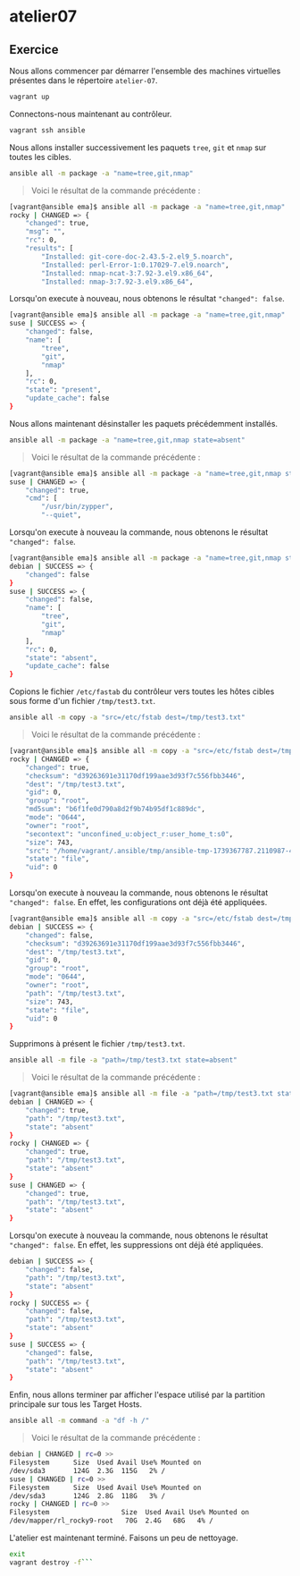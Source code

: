 # atelier07

## Exercice

Nous allons commencer par démarrer l'ensemble des machines virtuelles présentes dans le répertoire `atelier-07`.

```sh
vagrant up
```

Connectons-nous maintenant au contrôleur.

```sh 
vagrant ssh ansible
```

Nous allons installer successivement les paquets `tree`, `git` et `nmap` sur toutes les cibles.

```sh
ansible all -m package -a "name=tree,git,nmap"
```

> Voici le résultat de la commande précédente :

```sh
[vagrant@ansible ema]$ ansible all -m package -a "name=tree,git,nmap"
rocky | CHANGED => {
    "changed": true,
    "msg": "",
    "rc": 0,
    "results": [
        "Installed: git-core-doc-2.43.5-2.el9_5.noarch",
        "Installed: perl-Error-1:0.17029-7.el9.noarch",
        "Installed: nmap-ncat-3:7.92-3.el9.x86_64",
        "Installed: nmap-3:7.92-3.el9.x86_64",
```

Lorsqu'on execute à nouveau, nous obtenons le résultat `"changed": false`.

```sh
[vagrant@ansible ema]$ ansible all -m package -a "name=tree,git,nmap"
suse | SUCCESS => {
    "changed": false,
    "name": [
        "tree",
        "git",
        "nmap"
    ],
    "rc": 0,
    "state": "present",
    "update_cache": false
}
```
Nous allons maintenant désinstaller les paquets précédemment installés.

```sh
ansible all -m package -a "name=tree,git,nmap state=absent"
```

> Voici le résultat de la commande précédente :

```sh
[vagrant@ansible ema]$ ansible all -m package -a "name=tree,git,nmap state=absent"
suse | CHANGED => {
    "changed": true,
    "cmd": [
        "/usr/bin/zypper",
        "--quiet",
```

Lorsqu'on execute à nouveau la commande, nous obtenons le résultat `"changed": false`.

```sh
[vagrant@ansible ema]$ ansible all -m package -a "name=tree,git,nmap state=absent"
debian | SUCCESS => {
    "changed": false
}
suse | SUCCESS => {
    "changed": false,
    "name": [
        "tree",
        "git",
        "nmap"
    ],
    "rc": 0,
    "state": "absent",
    "update_cache": false
}
```

Copions le fichier `/etc/fastab` du contrôleur vers toutes les hôtes cibles sous forme d'un fichier `/tmp/test3.txt`.

```sh
ansible all -m copy -a "src=/etc/fstab dest=/tmp/test3.txt"
```

> Voici le résultat de la commande précédente :

```sh
[vagrant@ansible ema]$ ansible all -m copy -a "src=/etc/fstab dest=/tmp/test3.txt"
rocky | CHANGED => {
    "changed": true,
    "checksum": "d39263691e31170df199aae3d93f7c556fbb3446",
    "dest": "/tmp/test3.txt",
    "gid": 0,
    "group": "root",
    "md5sum": "b6f1fe0d790a8d2f9b74b95df1c889dc",
    "mode": "0644",
    "owner": "root",
    "secontext": "unconfined_u:object_r:user_home_t:s0",
    "size": 743,
    "src": "/home/vagrant/.ansible/tmp/ansible-tmp-1739367787.2110987-4003-35373851058066/source",
    "state": "file",
    "uid": 0
}
```

Lorsqu'on execute à nouveau la commande, nous obtenons le résultat `"changed": false`. En effet, les configurations ont déjà été appliquées.

```sh
[vagrant@ansible ema]$ ansible all -m copy -a "src=/etc/fstab dest=/tmp/test3.txt"
debian | SUCCESS => {
    "changed": false,
    "checksum": "d39263691e31170df199aae3d93f7c556fbb3446",
    "dest": "/tmp/test3.txt",
    "gid": 0,
    "group": "root",
    "mode": "0644",
    "owner": "root",
    "path": "/tmp/test3.txt",
    "size": 743,
    "state": "file",
    "uid": 0
}
```

Supprimons à présent le fichier `/tmp/test3.txt`.

```sh
ansible all -m file -a "path=/tmp/test3.txt state=absent"
```

> Voici le résultat de la commande précédente :

```sh
[vagrant@ansible ema]$ ansible all -m file -a "path=/tmp/test3.txt state=absent"
debian | CHANGED => {
    "changed": true,
    "path": "/tmp/test3.txt",
    "state": "absent"
}
rocky | CHANGED => {
    "changed": true,
    "path": "/tmp/test3.txt",
    "state": "absent"
}
suse | CHANGED => {
    "changed": true,
    "path": "/tmp/test3.txt",
    "state": "absent"
}
```

Lorsqu'on execute à nouveau la commande, nous obtenons le résultat `"changed": false`. En effet, les suppressions ont déjà été appliquées.

```sh
debian | SUCCESS => {
    "changed": false,
    "path": "/tmp/test3.txt",
    "state": "absent"
}
rocky | SUCCESS => {
    "changed": false,
    "path": "/tmp/test3.txt",
    "state": "absent"
}
suse | SUCCESS => {
    "changed": false,
    "path": "/tmp/test3.txt",
    "state": "absent"
}
```

Enfin, nous allons terminer par afficher l'espace utilisé par la partition principale sur tous les Target Hosts.

```sh
ansible all -m command -a "df -h /"
```

> Voici le résultat de la commande précédente :

```sh
debian | CHANGED | rc=0 >>
Filesystem      Size  Used Avail Use% Mounted on
/dev/sda3       124G  2.3G  115G   2% /
suse | CHANGED | rc=0 >>
Filesystem      Size  Used Avail Use% Mounted on
/dev/sda3       124G  2.8G  118G   3% /
rocky | CHANGED | rc=0 >>
Filesystem                  Size  Used Avail Use% Mounted on
/dev/mapper/rl_rocky9-root   70G  2.4G   68G   4% /
```

L'atelier est maintenant terminé. Faisons un peu de nettoyage.

```sh
exit 
vagrant destroy -f```
